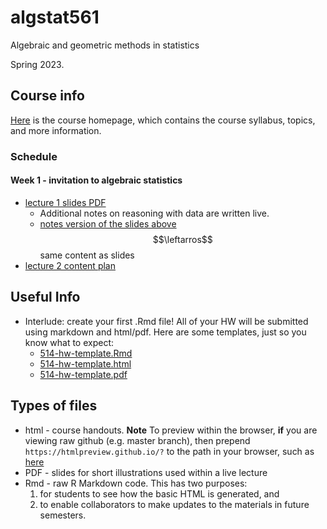 # algstat561

Algebraic and geometric methods in statistics 

Spring 2023. 



## Course info
[Here](https://www.sonjapetrovicstats.com/teaching/561sp23) is the course homepage, which contains the course syllabus, topics, and more information. 



### Schedule 

#### Week 1 - invitation to algebraic statistics 

* [lecture 1 slides PDF](lecture1.pdf)
    * Additional notes on reasoning with data are written live. 
    * [notes version of the slides above](lecture1handout.html) $$\leftarros$$ same content as slides
 * [lecture 2 content plan](lecture2.html)
    
    
 ## Useful Info 
    
* Interlude: create your first .Rmd file!   All of your HW will be submitted using markdown and html/pdf. Here are some templates, just so you know what to expect:
    * [514-hw-template.Rmd](514-hw-template.Rmd)
    * [514-hw-template.html](514-hw-template.html)
    * [514-hw-template.pdf](514-hw-template.pdf)



## Types of files

* html - course handouts. **Note** To preview within the browser, **if** you are viewing raw github (e.g. master branch), then  prepend `https://htmlpreview.github.io/?` to the path in your browser, such as [here](https://htmlpreview.github.io/?https://github.com/Sondzus/StatsAnalytics/blob/master/514-1.1-handout-DescriptiveStatistics.html) 
* PDF - slides for short illustrations used within a live lecture
* Rmd - raw R Markdown code. This has two purposes: 
	1) for students to see how the basic HTML is generated, and 
	2) to enable collaborators to make updates to the materials in future semesters. 

